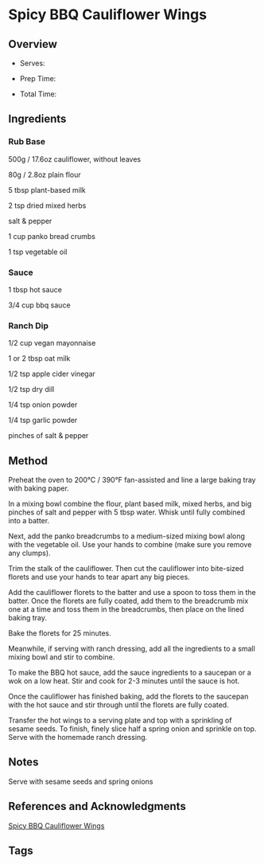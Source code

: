 # Spicy BBQ Cauliflower Wings

## Overview

- Serves:

- Prep Time:

- Total Time:

## Ingredients

### Rub Base

500g / 17.6oz cauliflower, without leaves

80g / 2.8oz plain flour

5 tbsp plant-based milk

2 tsp dried mixed herbs

salt & pepper

1 cup panko bread crumbs

1 tsp vegetable oil

### Sauce

1 tbsp hot sauce

3/4 cup bbq sauce

### Ranch Dip

1/2 cup vegan mayonnaise

1 or 2 tbsp oat milk

1/2 tsp apple cider vinegar

1/2 tsp dry dill

1/4 tsp onion powder

1/4 tsp garlic powder

pinches of salt & pepper

## Method

Preheat the oven to 200°C / 390°F fan-assisted and line a large baking tray with baking paper.

In a mixing bowl combine the flour, plant based milk, mixed herbs, and big pinches of salt and pepper with 5 tbsp water. Whisk until fully combined into a batter.

Next, add the panko breadcrumbs to a medium-sized mixing bowl along with the vegetable oil. Use your hands to combine (make sure you remove any clumps).

Trim the stalk of the cauliflower. Then cut the cauliflower into bite-sized florets and use your hands to tear apart any big pieces.

Add the cauliflower florets to the batter and use a spoon to toss them in the batter. Once the florets are fully coated, add them to the breadcrumb mix one at a time and toss them in the breadcrumbs, then place on the lined baking tray.

Bake the florets for 25 minutes.

Meanwhile, if serving with ranch dressing, add all the ingredients to a small mixing bowl and stir to combine.

To make the BBQ hot sauce, add the sauce ingredients to a saucepan or a wok on a low heat. Stir and cook for 2-3 minutes until the sauce is hot.

Once the cauliflower has finished baking, add the florets to the saucepan with the hot sauce and stir through until the florets are fully coated.

Transfer the hot wings to a serving plate and top with a sprinkling of sesame seeds. To finish, finely slice half a spring onion and sprinkle on top. Serve with the homemade ranch dressing.

## Notes

Serve with sesame seeds and spring onions

## References and Acknowledgments

[Spicy BBQ Cauliflower Wings](https://www.reddit.com/r/GifRecipes/comments/dbrn1k/spicy_bbq_cauliflower_wings/)

## Tags


